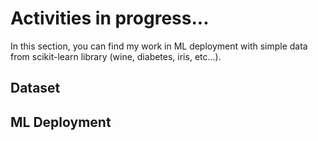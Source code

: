 # Activities in progress...
In this section, you can find my work in ML deployment with simple data from scikit-learn library (wine, diabetes, iris, etc...). 

## Dataset

## ML Deployment
